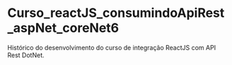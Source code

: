 # Curso_reactJS_consumindoApiRest_aspNet_coreNet6
 Histórico do desenvolvimento do curso de integração ReactJS com API Rest DotNet.
